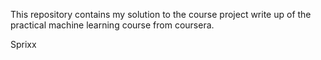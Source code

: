 This repository contains my solution to the course project write up of the practical machine learning course from coursera.

Sprixx